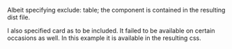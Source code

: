 Albeit specifying exclude: table; the component is contained in the resulting dist file. 

I also specified card as to be included. It failed to be available on certain occasions as well. In this example it is available in the resulting css.

